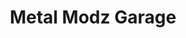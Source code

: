---
title: "Metal Modz Garage"
url: /guayaquil/metal-modz-garage/
shop: reparación de automóviles
---